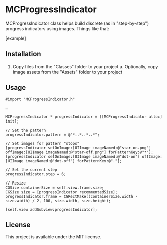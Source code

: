 # MCProgressIndicator

MCProgressIndicator class helps build discrete (as in "step-by-step") progress indicators using images. Things like that:

[example]

## Installation

1. Copy files from the "Classes" folder to your project
    a. Optionally, copy image assets from the "Assets" folder to your project

## Usage

    #import "MCProgressIndicator.h"
    
    …
    
    MCProgressIndicator * progressIndicator = [[MCProgressIndicator alloc] init];
    
    // Set the pattern
    progressIndicator.pattern = @"*..*..*..*";
    
    // Set images for pattern "stops"
    [progressIndicator setOnImage:[UIImage imageNamed:@"star-on.png"] offImage:[UIImage imageNamed:@"star-off.png"] forPatternKey:@"*"];
    [progressIndicator setOnImage:[UIImage imageNamed:@"dot-on"] offImage:[UIImage imageNamed:@"dot-off"] forPatternKey:@"."];
    
    // Set the current step
    progressIndicator.step = 6;
    
    // Resize
    CGSize containerSize = self.view.frame.size;
    CGSize size = [progressIndicator recommentedSize];
    progressIndicator.frame = CGRectMake((containerSize.width - size.width) / 2, 100, size.width, size.height);

    [self.view addSubview:progressIndicator];

## License

This project is available under the MIT license.